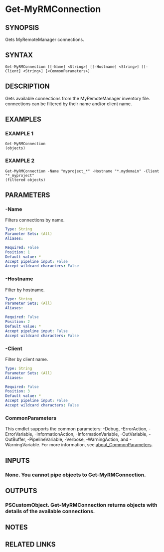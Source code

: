 ﻿---
external help file: MyRemoteManager-help.xml
Module Name: MyRemoteManager
online version:
schema: 2.0.0
---

# Get-MyRMConnection

## SYNOPSIS
Gets MyRemoteManager connections.

## SYNTAX

```
Get-MyRMConnection [[-Name] <String>] [[-Hostname] <String>] [[-Client] <String>] [<CommonParameters>]
```

## DESCRIPTION
Gets available connections from the MyRemoteManager inventory file.
connections can be filtered by their name and/or client name.

## EXAMPLES

### EXAMPLE 1
```
Get-MyRMConnection
(objects)
```

### EXAMPLE 2
```
Get-MyRMConnection -Name "myproject_*" -Hostname "*.mydomain" -Client "*_myproject"
(filtered objects)
```

## PARAMETERS

### -Name
Filters connections by name.

```yaml
Type: String
Parameter Sets: (All)
Aliases:

Required: False
Position: 1
Default value: *
Accept pipeline input: False
Accept wildcard characters: False
```

### -Hostname
Filter by hostname.

```yaml
Type: String
Parameter Sets: (All)
Aliases:

Required: False
Position: 2
Default value: *
Accept pipeline input: False
Accept wildcard characters: False
```

### -Client
Filter by client name.

```yaml
Type: String
Parameter Sets: (All)
Aliases:

Required: False
Position: 3
Default value: *
Accept pipeline input: False
Accept wildcard characters: False
```

### CommonParameters
This cmdlet supports the common parameters: -Debug, -ErrorAction, -ErrorVariable, -InformationAction, -InformationVariable, -OutVariable, -OutBuffer, -PipelineVariable, -Verbose, -WarningAction, and -WarningVariable. For more information, see [about_CommonParameters](http://go.microsoft.com/fwlink/?LinkID=113216).

## INPUTS

### None. You cannot pipe objects to Get-MyRMConnection.
## OUTPUTS

### PSCustomObject. Get-MyRMConnection returns objects with details of the available connections.
## NOTES

## RELATED LINKS
